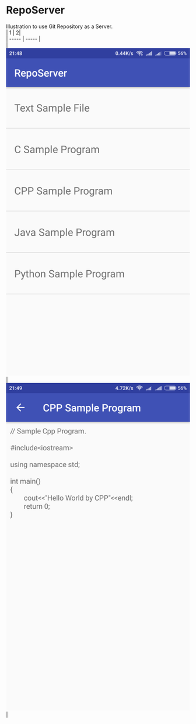 # RepoServer
Illustration to use Git Repository as a Server.  
| 1 | 2|  
| ----- | ----- |  
| ![alt text](Screenshots/1.png) | ![alt text](Screenshots/2.png) |